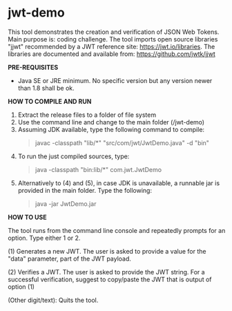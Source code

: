 # jwt-demo
This tool demonstrates the creation and verification of JSON Web Tokens. Main purpose is: coding challenge. 
The tool imports open source libraries "jjwt" recommended by a JWT reference site: https://jwt.io/libraries. The libraries are documented and available from: https://github.com/jwtk/jjwt

**PRE-REQUISITES**
* Java SE or JRE minimum. No specific version but any version newer than 1.8 shall be ok.   

**HOW TO COMPILE AND RUN**
1. Extract the release files to a folder of file system
2. Use the command line and change to the main folder (/jwt-demo)
3. Assuming JDK available, type the following command to compile:
   > javac -classpath "lib/*" "src/com/jwt/JwtDemo.java" -d "bin"
4. To run the just compiled sources, type:
   > java -classpath "bin:lib/*" com.jwt.JwtDemo
5. Alternatively to (4) and (5), in case JDK is unavailable, a runnable jar is provided in the main folder. Type the following:
   > java -jar JwtDemo.jar  

**HOW TO USE**

The tool runs from the command line console and repeatedly prompts for an option. Type either 1 or 2. 

(1) Generates a new JWT. The user is asked to provide a value for the "data" parameter, part of the JWT payload.

(2) Verifies a JWT. The user is asked to provide the JWT string. For a successful verification, suggest to copy/paste the JWT that is output of option (1)

(Other digit/text): Quits the tool. 

